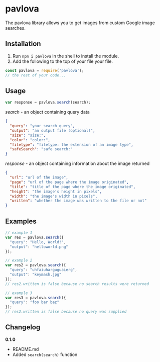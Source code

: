 # pavlova
The pavlova library allows you to get images from custom Google image searches.

## Installation
1. Run `npm i pavlova` in the shell to install the module.
2. Add the following to the top of your file your file.
```js
const pavlova = require('pavlova');
// the rest of your code...
```

## Usage
```js
var response = pavlova.search(search);
```
*search* - an object containing query data

```JSON
{
  "query": "your search query",
  "output": "an output file (optional)",
  "size": "size:",
  "color": "color:",
  "filetype": "filetype: the extension of an image type",
  "safeSearch": "safe search:"
}
```

*response* - an object containing information about the image returned

```JSON
{
  "url": "url of the image",
  "page": "url of the page where the image originated",
  "title": "title of the page where the image originated",
  "height": "the image's height in pixels",
  "width": "the image's width in pixels",
  "written": "whether the image was written to the file or not"
}
```

## Examples
```js
// example 1
var res = pavlova.search({
  "query": "Hello, World!",
  "output": "helloworld.png"
});

// example 2
var res2 = pavlova.search({
  "query": "uhfaiuharguguaierg",
  "output": "keymash.jpg"
});
// res2.written is false because no search results were returned

// example 3
var res3 = pavlova.search({
  "query": "foo bar baz"
});
// res2.written is false because no query was supplied
```

## Changelog
**0.1.0**
+ README.md
+ Added `search(search)` function
